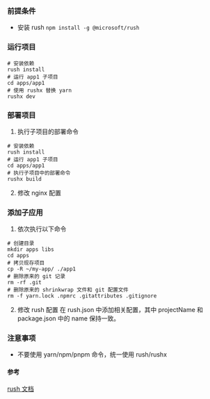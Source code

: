 ### 前提条件

- 安装 rush `npm install -g @microsoft/rush`

  

### 运行项目

```shell
# 安装依赖
rush install
# 运行 app1 子项目
cd apps/app1
# 使用 rushx 替换 yarn
rushx dev

```

### 部署项目

1. 执行子项目的部署命令
```shell
# 安装依赖
rush install
# 运行 app1 子项目
cd apps/app1
# 执行子项目中的部署命令
rushx build

```
2. 修改 nginx 配置

### 添加子应用

1. 依次执行以下命令

```shell
# 创建目录
mkdir apps libs
cd apps
# 拷贝现存项目
cp -R ~/my-app/ ./app1
# 删除原来的 git 记录
rm -rf .git
# 删除原来的 shrinkwrap 文件和 git 配置文件
rm -f yarn.lock .npmrc .gitattributes .gitignore

```
2. 修改 rush 配置
在 rush.json 中添加相关配置，其中 projectName 和 package.json 中的 name 保持一致。

### 注意事项
 - 不要使用 yarn/npm/pnpm 命令，统一使用 rush/rushx

#### 参考
[rush 文档](https://rushjs.io/zh-cn/pages/intro/welcome/)
